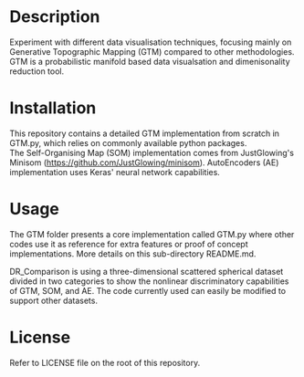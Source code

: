 # Description
Experiment with different data visualisation techniques, focusing mainly on Generative Topographic Mapping (GTM) compared to other methodologies. GTM is a probabilistic manifold based data visualsation and dimenisonality reduction tool. 

# Installation
This repository contains a detailed GTM implementation from scratch in GTM.py, which relies on commonly available python packages.  
The Self-Organising Map (SOM) implementation comes from JustGlowing's Minisom (https://github.com/JustGlowing/minisom).
AutoEncoders (AE) implementation uses Keras' neural network capabilities.

# Usage
The GTM folder presents a core implementation called GTM.py where other codes use it as reference for extra features or proof of concept implementations. More details on this sub-directory README.md.

DR_Comparison is using a three-dimensional scattered spherical dataset divided in two categories to show the nonlinear discriminatory capabilities of GTM, SOM, and AE. The code currently used can easily be modified to support other datasets.  

# License
Refer to LICENSE file on the root of this repository.
